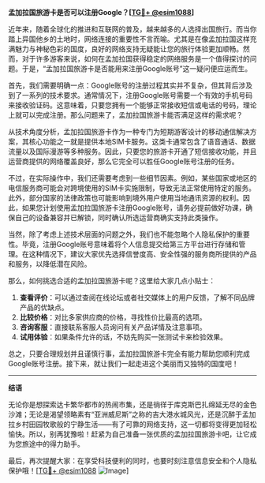 **孟加拉国旅游卡是否可以注册Google？[[TG💪+ @esim1088](https://t.me/s/esim1088)]**

近年来，随着全球化的推进和互联网的普及，越来越多的人选择出国旅行。而当你踏上异国他乡的土地时，网络连接的重要性不言而喻。尤其是在像孟加拉国这样充满魅力与神秘色彩的国度，良好的网络支持无疑能让您的旅行体验更加顺畅。然而，对于许多游客来说，如何在孟加拉国获得稳定的网络服务是一个值得探讨的问题。于是，“孟加拉国旅游卡是否能用来注册Google账号”这一疑问便应运而生。

首先，我们需要明确一点：Google账号的注册过程其实并不复杂，但其背后涉及到了一系列的技术要求。通常情况下，注册Google账号需要一个有效的手机号码来接收验证码。这意味着，只要您拥有一个能够正常接收短信或电话的号码，理论上就可以完成注册。那么问题来了，孟加拉国旅游卡能否满足这样的需求呢？

从技术角度分析，孟加拉国旅游卡作为一种专门为短期游客设计的移动通信解决方案，其核心功能之一就是提供本地SIM卡服务。这类卡通常包含了语音通话、数据流量以及国际漫游等多种服务。因此，只要您的旅游卡开通了短信接收功能，并且运营商提供的网络覆盖良好，那么它完全可以胜任Google账号注册的任务。

不过，在实际操作中，我们还需要考虑到一些细节因素。例如，某些国家或地区的电信服务商可能会对跨境使用的SIM卡实施限制，导致无法正常使用特定的服务。此外，部分国家的法律政策也可能影响到境外用户使用当地通讯资源的权利。因此，如果您计划使用孟加拉国旅游卡注册Google账号，请务必提前做好功课，确保自己的设备兼容并已解锁，同时确认所选运营商确实支持此类操作。

当然，除了考虑上述技术层面的问题之外，我们也不能忽略个人隐私保护的重要性。毕竟，注册Google账号意味着将个人信息提交给第三方平台进行存储和管理。在这种情况下，建议大家优先选择信誉度高、安全性强的服务商所提供的产品和服务，以降低潜在风险。

那么，如何挑选合适的孟加拉国旅游卡呢？这里给大家几点小贴士：

1. **查看评价**：可以通过查阅在线论坛或者社交媒体上的用户反馈，了解不同品牌产品的优缺点。
2. **比较价格**：对比多家供应商的价格，寻找性价比最高的选项。
3. **咨询客服**：直接联系客服人员询问有关产品详情及注意事项。
4. **试用体验**：如果条件允许的话，不妨先购买一张测试卡来检验效果。

总之，只要合理规划并且谨慎行事，孟加拉国旅游卡完全有能力帮助您顺利完成Google账号注册。接下来，就让我们一起走进这个美丽而又独特的国度吧！

---

**结语**

无论你是想探索达卡繁华都市的热闹市集，还是徜徉于库克斯巴扎绵延无尽的金色沙滩；无论是渴望领略素有“亚洲威尼斯”之称的吉大港水城风光，还是沉醉于孟加拉乡村田园牧歌般的宁静生活——有了可靠的网络支持，这一切都将变得更加轻松愉快。所以，别再犹豫啦！赶紧为自己准备一张优质的孟加拉国旅游卡吧，让它成为您旅途中的得力助手。

最后，再次提醒大家：在享受科技便利的同时，也要时刻注意信息安全和个人隐私保护哦！[[TG💪+ @esim1088](https://t.me/s/esim1088) ![Image](https://i.postimg.cc/4NQfJmqS/Snipaste-2025-05-13-00-14-12.png)]